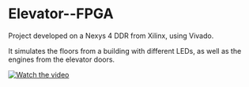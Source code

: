 # Elevator--FPGA

Project developed on a Nexys 4 DDR from Xilinx, using Vivado.

It simulates the floors from a building with different LEDs, as well as the engines from the elevator doors.


[![Watch the video](https://img.youtube.com/vi/CmkT_1Pfqos/hqdefault.jpg)](https://youtu.be/CmkT_1Pfqos)
